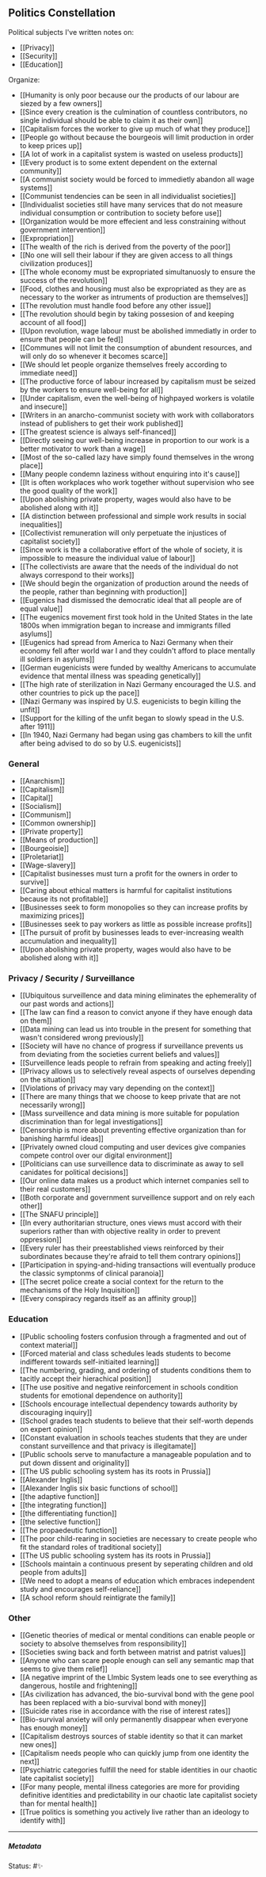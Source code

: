## Politics Constellation

Political subjects I've written notes on:

- [[Privacy]]
- [[Security]]
- [[Education]]

Organize: 

- [[Humanity is only poor because our the products of our labour are siezed by a few owners]]
- [[Since every creation is the culmination of countless contributors, no single individual should be able to claim it as their own]]
- [[Capitalism forces the worker to give up much of what they produce]]
- [[People go without because the bourgeois will limit production in order to keep prices up]]
- [[A lot of work in a capitalist system is wasted on useless products]]
- [[Every product is to some extent dependent on the external community]]
- [[A communist society would be forced to immedietly abandon all wage systems]]
- [[Communist tendencies can be seen in all individualist societies]]
- [[Individualist societies still have many services that do not measure individual consumption or contribution to society before use]]
- [[Organization would be more effecient and less constraining without government intervention]]
- [[Expropriation]]
- [[The wealth of the rich is derived from the poverty of the poor]]
- [[No one will sell their labour if they are given access to all things civilization produces]]
- [[The whole economy must be expropriated simultanuosly to ensure the success of the revolution]]
- [[Food, clothes and housing must also be expropriated as they are as necessary to the worker as intruments of production are themselves]]
- [[The revolution must handle food before any other issue]]
- [[The revolution should begin by taking possesion of and keeping account of all food]]
- [[Upon revolution, wage labour must be abolished immediatly in order to ensure that people can be fed]]
- [[Communes will not limit the consumption of abundent resources, and will only do so whenever it becomes scarce]]
- [[We should let people organize themselves freely according to immediate need]]
- [[The productive force of labour increased by capitalism must be seized by the workers to ensure well-being for all]]
- [[Under capitalism, even the well-being of highpayed workers is volatile and insecure]]
- [[Writers in an anarcho-communist society with work with collaborators instead of publishers to get their work published]]
- [[The greatest science is always self-financed]]
- [[Directly seeing our well-being increase in proportion to our work is a better motivator to work than a wage]]
- [[Most of the so-called lazy have simply found themselves in the wrong place]]
- [[Many people condemn laziness without enquiring into it's cause]]
- [[It is often workplaces who work together without supervision who see the good quality of the work]]
- [[Upon abolishing private property, wages would also have to be abolished along with it]]
- [[A distinction between professional and simple work results in social inequalities]]
- [[Collectivist remuneration will only perpetuate the injustices of capitalist society]]
- [[Since work is the a collaborative effort of the whole of society, it is impossible to measure the individual value of labour]]
- [[The collectivists are aware that the needs of the individual do not always correspond to their works]]
- [[We should begin the organization of production around the needs of the people, rather than beginning with production]]
- [[Eugenics had dismissed the democratic ideal that all people are of equal value]]
- [[The eugenics movement first took hold in the United States in the late 1800s when immigration began to increase and immigrants filled asylums]]
- [[Eugenics had spread from America to Nazi Germany when their economy fell after world war I and they couldn't afford to place mentally ill soldiers in asylums]]
- [[German eugenicists were funded by wealthy Americans to accumulate evidence that mental illness was speading genetically]]
- [[The high rate of sterilization in Nazi Germany encouraged the U.S. and other countries to pick up the pace]]
- [[Nazi Germany was inspired by U.S. eugenicists to begin killing the unfit]]
- [[Support for the killing of the unfit began to slowly spead in the U.S. after 1911]]
- [[In 1940, Nazi Germany had began using gas chambers to kill the unfit after being advised to do so by U.S. eugenicists]]

### General

- [[Anarchism]]
- [[Capitalism]]
- [[Capital]]
- [[Socialism]]
- [[Communism]]
- [[Common ownership]]
- [[Private property]]
- [[Means of production]]
- [[Bourgeoisie]]
- [[Proletariat]]
- [[Wage-slavery]]
- [[Capitalist businesses must turn a profit for the owners in order to survive]]
- [[Caring about ethical matters is harmful for capitalist institutions because its not profitable]]
- [[Businesses seek to form monopolies so they can increase profits by maximizing prices]]
- [[Businesses seek to pay workers as little as possible increase profits]]
- [[The pursuit of profit by businesses leads to ever-increasing wealth accumulation and inequality]]
- [[Upon abolishing private property, wages would also have to be abolished along with it]]

### Privacy / Security / Surveillance 

- [[Ubiquitous surveillence and data mining eliminates the ephemerality of our past words and actions]]
- [[The law can find a reason to convict anyone if they have enough data on them]]
- [[Data mining can lead us into trouble in the present for something that wasn't considered wrong previously]] 
- [[Society will have no chance of progress if surveillance prevents us from deviating from the societies current beliefs and values]]
- [[Surveillence leads people to refrain from speaking and acting freely]]
- [[Privacy allows us to selectively reveal aspects of ourselves depending on the situation]]
- [[Violations of privacy may vary depending on the context]]
- [[There are many things that we choose to keep private that are not necessarily wrong]]
- [[Mass surveillence and data mining is more suitable for population discrimination than for legal investigations]]
- [[Censorship is more about preventing effective organization than for banishing harmful ideas]]
- [[Privately owned cloud computing and user devices give companies compete control over our digital environment]]
- [[Politicians can use surveillence data to discriminate as away to sell canidates for political decisions]]
- [[Our online data makes us a product which internet companies sell to their real customers]]
- [[Both corporate and government surveillence support and on rely each other]]
- [[The SNAFU principle]]
- [[In every authoritarian structure, ones views must accord with their superiors rather than with objective reality in order to prevent oppression]]
- [[Every ruler has their preestablished views reinforced by their subordinates because they're afraid to tell them contrary opinions]]
- [[Participation in spying-and-hiding transactions will eventually produce the classic symptonms of clinical paranoia]]
- [[The secret police create a social context for the return to the mechanisms of the Holy Inquisition]]
- [[Every conspiracy regards itself as an affinity group]]

### Education 

- [[Public schooling fosters confusion through a fragmented and out of context material]]
- [[Forced material and class schedules leads students to become indifferent towards self-initiaited learning]]
- [[The numbering, grading, and ordering of students conditions them to tacitly accept their hierachical position]]
- [[The use positive and negative reinforcement in schools condition students for emotional dependence on authority]]
- [[Schools encourage intellectual dependency towards authority by discouraging inquiry]]
- [[School grades teach students to believe that their self-worth depends on expert opinion]]
- [[Constant evaluation in schools teaches students that they are under constant surveillence and that privacy is illegitamate]]
- [[Public schools serve to manufacture a manageable population and to put down dissent and originality]]
- [[The US public schooling system has its roots in Prussia]]
- [[Alexander Inglis]]
- [[Alexander Inglis six basic functions of school]]
- [[the adaptive function]]
- [[the integrating function]]
- [[the differentiating function]]
- [[the selective function]]
- [[The propaedeutic function]]
- [[The poor child-rearing in societies are necessary to create people who fit the standard roles of traditional society]]
- [[The US public schooling system has its roots in Prussia]]
- [[Schools maintain a continuous present by seperating children and old people from adults]]
- [[We need to adopt a means of education which embraces independent study and encourages self-reliance]]
- [[A school reform should reintigrate the family]]

### Other

- [[Genetic theories of medical or mental conditions can enable people or society to absolve themselves from responsibility]]
- [[Societies swing back and forth between matrist and patrist values]]
- [[Anyone who can scare people enough can sell any semantic map that seems to give them relief]]
- [[A negative imprint of the LImbic System leads one to see everything as dangerous, hostile and frightening]]
- [[As civilization has advanced, the bio-survival bond with the gene pool has been replaced with a bio-survival bond with money]]
- [[Suicide rates rise in accordance with the rise of interest rates]]
- [[Bio-survival anxiety will only permanently disappear when everyone has enough money]]
- [[Capitalism destroys sources of stable identity so that it can market new ones]]
- [[Capitalism needs people who can quickly jump from one identity the next]]
- [[Psychiatric categories fulfill the need for stable identities in our chaotic late capitalist society]]
- [[For many people, mental illness categories are more for providing definitive identities and predictability in our chaotic late capitalist society than for mental health]]
- [[True politics is something you actively live rather than an ideology  to identify with]]

___

##### Metadata

Status: #✨